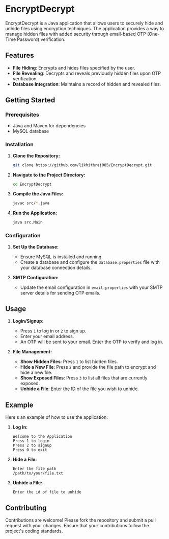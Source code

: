 # EncryptDecrypt

EncryptDecrypt is a Java application that allows users to securely hide and unhide files using encryption techniques. The application provides a way to manage hidden files with added security through email-based OTP (One-Time Password) verification.

## Features

- **File Hiding**: Encrypts and hides files specified by the user.
- **File Revealing**: Decrypts and reveals previously hidden files upon OTP verification.
- **Database Integration**: Maintains a record of hidden and revealed files.

## Getting Started

### Prerequisites

- Java and Maven for dependencies
- MySQL database

### Installation

1. **Clone the Repository:**
    ```bash
    git clone https://github.com/likhithraj005/EncryptDecrypt.git
    ```

2. **Navigate to the Project Directory:**
    ```bash
    cd EncryptDecrypt
    ```

3. **Compile the Java Files:**
    ```bash
    javac src/*.java
    ```

4. **Run the Application:**
    ```bash
    java src.Main
    ```

### Configuration

1. **Set Up the Database:**
    - Ensure MySQL is installed and running.
    - Create a database and configure the `database.properties` file with your database connection details.

2. **SMTP Configuration:**
    - Update the email configuration in `email.properties` with your SMTP server details for sending OTP emails.

## Usage

1. **Login/Signup:**
    - Press `1` to log in or `2` to sign up.
    - Enter your email address.
    - An OTP will be sent to your email. Enter the OTP to verify and log in.

2. **File Management:**
    - **Show Hidden Files**: Press `1` to list hidden files.
    - **Hide a New File**: Press `2` and provide the file path to encrypt and hide a new file.
    - **Show Exposed Files**: Press `3` to list all files that are currently exposed.
    - **Unhide a File**: Enter the ID of the file you wish to unhide.

## Example

Here's an example of how to use the application:

1. **Log In:**
    ```plaintext
    Welcome to the Application
    Press 1 to login
    Press 2 to signup
    Press 0 to exit
    ```

2. **Hide a File:**
    ```plaintext
    Enter the file path
    /path/to/your/file.txt
    ```

3. **Unhide a File:**
    ```plaintext
    Enter the id of file to unhide
    ```

## Contributing

Contributions are welcome! Please fork the repository and submit a pull request with your changes. Ensure that your contributions follow the project's coding standards.
